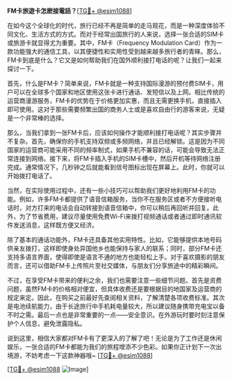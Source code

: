 **FM卡旅遊卡怎麽接電話？**[[TG💪+ @esim1088](https://t.me/s/esim1088)]

在如今这个全球化的时代，旅行已经不再是简单的走马观花，而是一种深度体验不同文化、生活方式的方式。而对于经常出国旅行的人来说，选择一张合适的SIM卡或旅游卡就显得尤为重要。其中，FM卡（Frequency Modulation Card）作为一款功能强大的通信工具，以其便捷性和实用性受到越来越多旅行者的青睐。那么，FM卡到底是什么？它又是如何帮助我们在国外顺利接打电话的呢？让我们一起来探讨一下。

首先，什么是FM卡？简单来说，FM卡就是一种支持国际漫游的预付费SIM卡，用户可以在全球多个国家和地区使用这张卡进行通话、发短信以及上网。相比传统的运营商漫游服务，FM卡的优势在于价格更加实惠，而且无需更换手机，直接插入即可使用。这对于那些需要频繁出国的商务人士或是喜欢自由行的游客来说，无疑是一个非常棒的选择。

那么，当我们拿到一张FM卡后，应该如何操作才能顺利接打电话呢？其实步骤并不复杂。首先，确保你的手机支持双频或多频网络，并且已经解锁。这是因为不同国家的运营商可能采用不同的频率制式，如果手机不兼容的话，可能会导致无法正常连接到网络。接下来，将FM卡插入手机的SIM卡槽中，然后开机等待网络注册完成。通常情况下，几秒钟之后就能看到信号图标出现在屏幕上。此时，你就可以开始拨打电话了。

当然，在实际使用过程中，还有一些小技巧可以帮助我们更好地利用FM卡的功能。例如，许多FM卡都提供了语音信箱服务，当你不在服务区或者不方便接听电话时，对方打来的电话会自动转接到语音信箱中，你可以稍后再回听并回复。此外，为了节省费用，建议尽量使用免费Wi-Fi来拨打视频通话或者通过即时通讯软件发送消息，这样既方便又经济。

除了基本的通话功能外，FM卡还具备其他实用特性。比如，它能够提供本地号码供亲友拨打，这样即使身处异国他乡也能保持与家人的联系；同时，部分FM卡还支持多语言界面，使得即使是语言不通的地方也能轻松上手。对于喜欢摄影的朋友而言，还可以借助FM卡上传照片至社交媒体，与朋友们分享旅途中的精彩瞬间。

不过，在享受FM卡带来的便利之余，我们也需要注意一些细节问题。首先是资费问题，虽然FM卡的价格相对便宜，但具体收费还是要根据目的地国家及运营商的规定来定。因此，在购买之前最好先查阅相关资料，了解清楚各项收费标准。其次是电池续航能力，由于长途旅行中手机耗电量较大，所以建议随身携带充电宝以备不时之需。最后一点也是非常重要的一点——安全意识。在外游玩时要时刻注意保护个人信息，避免泄露隐私。

说到这里，相信大家都对FM卡有了更深入的了解了吧！无论是为了工作还是休闲娱乐，一张合适的FM卡都能为我们的旅程增添不少色彩。如果你正计划下一次出境游，不妨考虑一下这款神器哦~ [[TG💪+ @esim1088](https://t.me/s/esim1088)]

[[TG💪+ @esim1088](https://t.me/s/esim1088) ![Image](https://i.postimg.cc/4NQfJmqS/Snipaste-2025-05-13-00-14-12.png)]